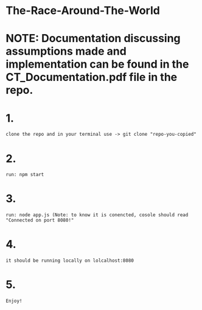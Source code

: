 # The-Race-Around-The-World 
# NOTE: Documentation discussing assumptions made and implementation can be found in the CT_Documentation.pdf file in the repo.
  
  # 1.
    clone the repo and in your terminal use -> git clone "repo-you-copied" 

  # 2. 
    run: npm start

  # 3.
    run: node app.js (Note: to know it is conencted, cosole should read "Connected on port 8080!"
  
  # 4.
    it should be running locally on lolcalhost:8080

  # 5.
    Enjoy!
